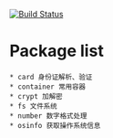 [![Build Status](https://travis-ci.org/applee/go-common.svg?branch=master)](https://travis-ci.org/applee/go-common)

# Package list

    * card 身份证解析、验证
    * container 常用容器
    * crypt 加解密
    * fs 文件系统
    * number 数字格式处理
    * osinfo 获取操作系统信息